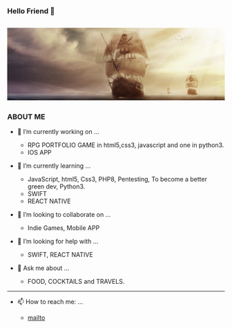 ### Hello Friend 👋

<!-- banner -->
[![Happyvolt92's GitHub Banner](./assets/ship.jpg)](https://elodieg.promo-66.codeur.online/portfolio_icoe/)
-------------------------------------------------------------------------------------------------
###    ABOUT ME 


- 🔭 I’m currently working on ...
    * RPG PORTFOLIO GAME in html5,css3, javascript and one in python3.
    * IOS APP

    
- 🌱 I’m currently learning ...
    * JavaScript, html5, Css3, PHP8, Pentesting, To become a better green dev, Python3.
    * SWIFT
    * REACT NATIVE

- 👯 I’m looking to collaborate on ...
    * Indie Games, Mobile APP

- 🤔 I’m looking for help with ...
    * SWIFT, REACT NATIVE

- 💬 Ask me about ...
    * FOOD, COCKTAILS and TRAVELS.

--------------------------------------------------------------------
- 📫 How to reach me: ...

   *    [mailto](mailto:elodiegage@gmail.com/ "reach me")

